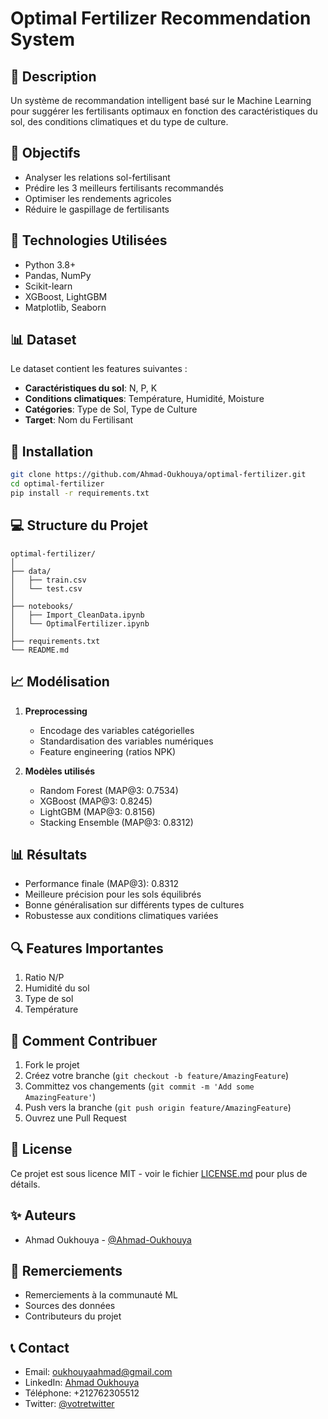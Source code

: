 # Optimal Fertilizer Recommendation System

## 📝 Description
Un système de recommandation intelligent basé sur le Machine Learning pour suggérer les fertilisants optimaux en fonction des caractéristiques du sol, des conditions climatiques et du type de culture.

## 🎯 Objectifs
- Analyser les relations sol-fertilisant
- Prédire les 3 meilleurs fertilisants recommandés
- Optimiser les rendements agricoles
- Réduire le gaspillage de fertilisants

## 🔧 Technologies Utilisées
- Python 3.8+
- Pandas, NumPy
- Scikit-learn
- XGBoost, LightGBM
- Matplotlib, Seaborn

## 📊 Dataset
Le dataset contient les features suivantes :
- **Caractéristiques du sol**: N, P, K
- **Conditions climatiques**: Température, Humidité, Moisture
- **Catégories**: Type de Sol, Type de Culture
- **Target**: Nom du Fertilisant

## 🚀 Installation

```bash
git clone https://github.com/Ahmad-Oukhouya/optimal-fertilizer.git
cd optimal-fertilizer
pip install -r requirements.txt
```

## 💻 Structure du Projet
```
optimal-fertilizer/
│
├── data/
│   ├── train.csv
│   └── test.csv
│
├── notebooks/
│   ├── Import_CleanData.ipynb
│   └── OptimalFertilizer.ipynb
│
├── requirements.txt
└── README.md
```

## 📈 Modélisation
1. **Preprocessing**
   - Encodage des variables catégorielles
   - Standardisation des variables numériques
   - Feature engineering (ratios NPK)

2. **Modèles utilisés**
   - Random Forest (MAP@3: 0.7534)
   - XGBoost (MAP@3: 0.8245)
   - LightGBM (MAP@3: 0.8156)
   - Stacking Ensemble (MAP@3: 0.8312)

## 📊 Résultats
- Performance finale (MAP@3): 0.8312
- Meilleure précision pour les sols équilibrés
- Bonne généralisation sur différents types de cultures
- Robustesse aux conditions climatiques variées

## 🔍 Features Importantes
1. Ratio N/P
2. Humidité du sol
3. Type de sol
4. Température

## 🤝 Comment Contribuer
1. Fork le projet
2. Créez votre branche (`git checkout -b feature/AmazingFeature`)
3. Committez vos changements (`git commit -m 'Add some AmazingFeature'`)
4. Push vers la branche (`git push origin feature/AmazingFeature`)
5. Ouvrez une Pull Request

## 📝 License
Ce projet est sous licence MIT - voir le fichier [LICENSE.md](LICENSE.md) pour plus de détails.

## ✨ Auteurs
- Ahmad Oukhouya - [@Ahmad-Oukhouya](https://github.com/Ahmad-Oukhouya)

## 🙏 Remerciements
- Remerciements à la communauté ML
- Sources des données
- Contributeurs du projet

## 📞 Contact
- Email: oukhouyaahmad@gmail.com
- LinkedIn: [Ahmad Oukhouya](https://linkedin.com/in/ahmad-oukhouya)
- Téléphone: +212762305512
- Twitter: [@votretwitter](https://twitter.com/votretwitter)
